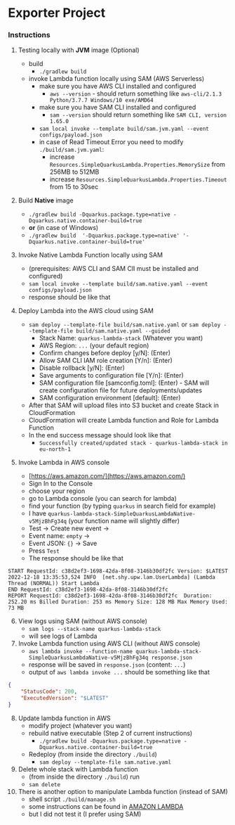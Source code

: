 # Exporter Project

### Instructions

1. Testing locally with **JVM** image (Optional)
    - build
        - `./gradlew build`
    - invoke Lambda function locally using SAM (AWS Serverless)
        - make sure you have AWS CLI installed and configured
            - `aws --version` - should return something like `aws-cli/2.1.3 Python/3.7.7 Windows/10 exe/AMD64`
        - make sure you have SAM CLI installed and configured
            - `sam --version` should return something like `SAM CLI, version 1.65.0`
        - `sam local invoke --template build/sam.jvm.yaml --event configs/payload.json`
        - in case of Read Timeout Error you need to modify `./build/sam.jvm.yaml`:
            - increase `Resources.SimpleQuarkusLambda.Properties.MemorySize` from 256MB to 512MB
            - increase `Resources.SimpleQuarkusLambda.Properties.Timeout` from 15 to 30sec
2. Build **Native** image
    - `./gradlew build -Dquarkus.package.type=native -Dquarkus.native.container-build=true`
    - **or** (in case of Windows)
    - `./gradlew build  '-Dquarkus.package.type=native' '-Dquarkus.native.container-build=true'`
3. Invoke Native Lambda Function locally using SAM
    - (prerequisites: AWS CLI and SAM ClI must be installed and configured)
    - `sam local invoke --template build/sam.native.yaml --event configs/payload.json`
    - response should be like that

4. Deploy Lambda into the AWS cloud using SAM

    - `sam deploy --template-file build/sam.native.yaml` or `sam deploy --template-file build/sam.native.yaml --guided` 
        - Stack Name: `quarkus-lambda-stack` (Whatever you want)
        - AWS Region: `...` (your default region)
        - Confirm changes before deploy [y/N]: (Enter)
        - Allow SAM CLI IAM role creation [Y/n]: (Enter)
        - Disable rollback [y/N]: (Enter)
        - Save arguments to configuration file [Y/n]: (Enter)
        - SAM configuration file [samconfig.toml]: (Enter) - SAM will create configuration file for future
          deployments/updates
        - SAM configuration environment [default]: (Enter)
    - After that SAM will upload files into S3 bucket and create Stack in CloudFormation
    - CloudFormation will create Lambda function and Role for Lambda Function
    - In the end success message should look like that
        - `Successfully created/updated stack - quarkus-lambda-stack in eu-north-1`
2. Invoke Lambda in AWS console
    - [https://aws.amazon.com/](https://aws.amazon.com/)
    - Sign In to the Console
    - choose your region
    - go to Lambda console (you can search for lambda)
    - find your function (by typing `quarkus` in search field for example)
    - I have `quarkus-lambda-stack-SimpleQuarkusLambdaNative-v5MjzBhFg34q` (your function name will slightly differ)
    - Test &rarr; Create new event &rarr;
    - Event name: `empty` &rarr;
    - Event JSON: `{}` &rarr; Save
    - Press `Test`
    - The response should be like that

```
START RequestId: c38d2ef3-1698-42da-8f08-3146b30df2fc Version: $LATEST
2022-12-18 13:35:53,524 INFO  [net.shy.upw.lam.UserLambda] (Lambda Thread (NORMAL)) Start Lambda
END RequestId: c38d2ef3-1698-42da-8f08-3146b30df2fc
REPORT RequestId: c38d2ef3-1698-42da-8f08-3146b30df2fc	Duration: 252.20 ms	Billed Duration: 253 ms	Memory Size: 128 MB	Max Memory Used: 73 MB	
```

6. View logs using SAM (without AWS console)
    - `sam logs --stack-name quarkus-lambda-stack`
    - will see logs of Lambda
7. Invoke Lambda function using AWS CLI (without AWS console)
    - `aws lambda invoke --function-name quarkus-lambda-stack-SimpleQuarkusLambdaNative-v5MjzBhFg34q response.json`
    - response will be saved in `response.json` (content: `...`)
    - output of `aws lambda invoke ...` should be something like that

```json
{
    "StatusCode": 200,
    "ExecutedVersion": "$LATEST"
}
```

8. Update lambda function in AWS
    - modify project (whatever you want)
    - rebuild native executable (Step 2 of current instructions)
        - `./gradlew build -Dquarkus.package.type=native -Dquarkus.native.container-build=true`
    - Redeploy (from inside the directory `./build`)
        - `sam deploy --template-file sam.native.yaml`
9. Delete whole stack with Lambda function
    - (from inside the directory `./build`) run
    - `sam delete`
10. There is another option to manipulate Lambda function (instead of SAM)
    - shell script `./build/manage.sh`
    - some instructions can be found in [AMAZON LAMBDA](https://quarkus.io/guides/amazon-lambda)
    - but I did not test it (I prefer using SAM)